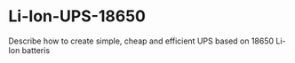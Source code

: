 # Li-Ion-UPS-18650
Describe how to create simple, cheap and efficient UPS based on 18650 Li-Ion batteris

